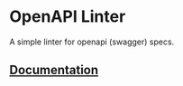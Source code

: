 # OpenAPI Linter

A simple linter for openapi (swagger) specs.

## [Documentation](https://place1.github.io/openapi-linter/)
